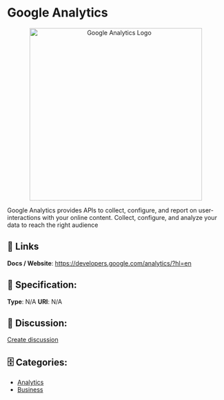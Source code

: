 # Google Analytics
<p align="center">
    <img width="400" src="https://raw.githubusercontent.com/apis-list/apis-list/main/apis/google-analytics/logo_256x256.png" alt="Google Analytics Logo"/>
</p>

Google Analytics provides APIs to collect, configure, and report on user-interactions with your online content. Collect, configure, and analyze your data to reach the right audience

##  🔗 Links
**Docs / Website**: https://developers.google.com/analytics/?hl=en

## 🧬 Specification:
**Type**: N/A
**URI**: N/A

## 💬 Discussion:
[Create discussion](https://github.com/apis-list/apis-list/discussions/new)

## 🗄️ Categories:
- [Analytics](https://github.com/apis-list/apis-list#analytics)
- [Business](https://github.com/apis-list/apis-list#business)







